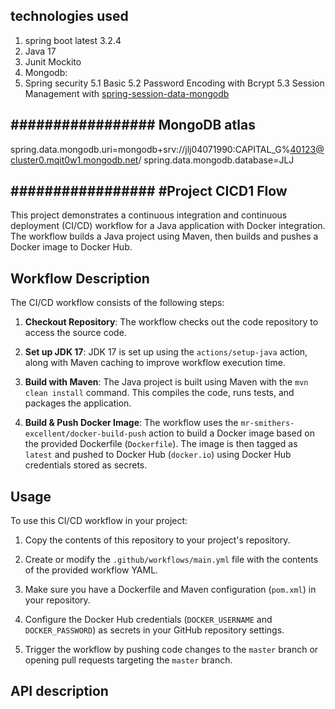 ## technologies used
1. spring boot latest 3.2.4
2. Java 17
3. Junit Mockito
4. Mongodb: 
5. Spring security 
   5.1 Basic 
   5.2 Password Encoding with Bcrypt
   5.3 Session Management with [spring-session-data-mongodb](https://docs.spring.io/spring-session/reference/guides/boot-mongo.html)
   
## ################# MongoDB atlas ##########################
spring.data.mongodb.uri=mongodb+srv://jlj04071990:CAPITAL_G%40123@cluster0.mqit0w1.mongodb.net/
spring.data.mongodb.database=JLJ


## ################# #Project CICD1 Flow ####################

This project demonstrates a continuous integration and continuous deployment (CI/CD) workflow for a Java application with Docker integration. The workflow builds a Java project using Maven, then builds and pushes a Docker image to Docker Hub.

## Workflow Description

The CI/CD workflow consists of the following steps:

1. **Checkout Repository**: The workflow checks out the code repository to access the source code.

2. **Set up JDK 17**: JDK 17 is set up using the `actions/setup-java` action, along with Maven caching to improve workflow execution time.

3. **Build with Maven**: The Java project is built using Maven with the `mvn clean install` command. This compiles the code, runs tests, and packages the application.

4. **Build & Push Docker Image**: The workflow uses the `mr-smithers-excellent/docker-build-push` action to build a Docker image based on the provided Dockerfile (`Dockerfile`). The image is then tagged as `latest` and pushed to Docker Hub (`docker.io`) using Docker Hub credentials stored as secrets.

## Usage

To use this CI/CD workflow in your project:

1. Copy the contents of this repository to your project's repository.

2. Create or modify the `.github/workflows/main.yml` file with the contents of the provided workflow YAML.

3. Make sure you have a Dockerfile and Maven configuration (`pom.xml`) in your repository.

4. Configure the Docker Hub credentials (`DOCKER_USERNAME` and `DOCKER_PASSWORD`) as secrets in your GitHub repository settings.

5. Trigger the workflow by pushing code changes to the `master` branch or opening pull requests targeting the `master` branch.


## API description






